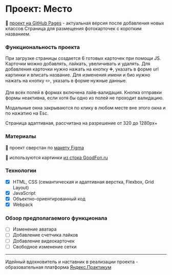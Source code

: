 # Проект: Место

:link: [проект на GitHub Pages](https://uralyanka.github.io/mesto/) - актуальная версия после добавления новых классов
Cтраница для размещения фотокарточек с коротким названием.

### Функциональность проекта

При загрузке страницы создается 6 готовых карточек при помощи JS.
Карточки можно добавлять, лайкать, увеличивать и удалять.
Для добавления карточки нужно нажать на кнопку :heavy_plus_sign:, указать в форме url картинки и вписать название.
Для изменения имени и био нужно нажать на кнопку :pencil2:, указать в форме нужные данные.

Для всех полей в формах включена лайв-валидация. 
Кнопка отправки формы неактивна, если хотя бы одно из полей не проходит валидацию.

Модальные окна закрываются по клику в любом месте вне этого окна и по нажатию на Esc.

Страница адаптивная, рассчитана на разрешение от 320 до 1280px+

### Материалы

:link: проект сверстан по [макету Figma](https://www.figma.com/file/2cn9N9jSkmxD84oJik7xL7/JavaScript.-Sprint-4?node-id=0%3A1)

:link: используются картинки [из стока GoodFon.ru](https://www.goodfon.ru/)

### Технологии

- [x] HTML, CSS (cемантическая и адаптивная верстка, Flexbox, Grid Layout)
- [x] JavaScript
- [x] Объектно-ориентированный код
- [x] Webpack

### Обзор предполагаемого функционала
- [ ] Изменение аватара
- [ ] Добавление счетчика лайков
- [ ] Добавление видеокарточек
- [ ] Свободное изменение сетки

---
Идейный вдохновитель и наставник в реализации проекта - образовательная платформа [Яндекс.Практикум](https://practicum.yandex.ru/)
